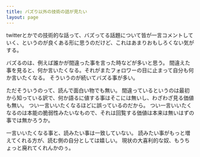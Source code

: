 ```yaml
---
title: バズり以外の技術の話が見たい
layout: page
---
```

twitterとかでの技術的な話って、バズってる話題について皆が一言コメントしていく、というのが良くある形に思うのだけど、これはあまりおもしろくない気がする。

バズるのは、例えば誰かが間違った事を言った時などが多いと思う。
間違えた事を見ると、何か言いたくなる。それがまたフォロワーの目に止まって自分も何か言いたくなる。
そういうのが続いてバズる事が多い。

ただそういうのって、読んで面白い物でも無い。
間違っているというのは最初から知っている訳で、何か語るに値する事はそこには無いし、わざわざ見る価値も無い。
つい一言いいたくなるほどに誤っているのだから。
つい一言いいたくなるのは本能の脆弱性みたいなもので、それは回覧する価値は本来は無いはずの事では無かろうか。

一言いいたくなる事と、読みたい事は一致していない。
読みたい事がもっと増えてくれる方が、読む側の自分としては嬉しい。
現状の大喜利的な奴、もうちょっと廃れてくれんかのぅ。